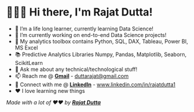 # 🙋🏻‍♂️ Hi there, I'm Rajat Dutta!
* 🌱 I’m a life long learner, currently learning Data Science!
* 🔭 I’m currently working on end-to-end Data Science projects!
* 🧰 My analytics toolbox contains Python, SQL, DAX, Tableau, Power BI, MS Excel
* 📚 Predictive Analytics Libraries Numpy, Pandas, Matplotlib, Seaborn, ScikitLearn
* 💬 Ask me about any technical/technological stuff!
* 📫 Reach me @ **[Gmail](mailto:duttarajat@gmail.com)** - duttarajat@gmail.com
* 🔗 Connect with me @ **[LinkedIn](https://www.linkedin.com/in/rajatdutta1/)** - www.linkedin.com/in/rajatdutta1
* ❤️ I love learning new things

_Made with a lot of ❤️❤️ by **[Rajat Dutta](https://github.com/duttarajat)**_

<!--
**duttarajat/duttarajat** is a ✨ _special_ ✨ repository because its `README.md` (this file) appears on your GitHub profile.

Here are some ideas to get you started:

- 🔭 I’m currently working on ...
- 🌱 I’m currently learning ...
- 👯 I’m looking to collaborate on ...
- 🤔 I’m looking for help with ...
- 💬 Ask me about ...
- 📫 How to reach me: ...
- 😄 Pronouns: ...
- ⚡ Fun fact: ...
-->
